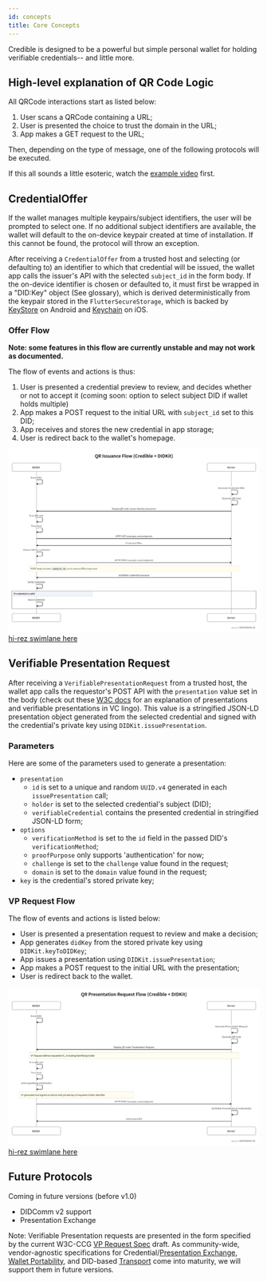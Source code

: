 ```yaml
---
id: concepts
title: Core Concepts
---
```


Credible is designed to be a powerful but simple personal wallet for holding
verifiable credentials-- and little more. 

## High-level explanation of QR Code Logic

All QRCode interactions start as listed below:
1. User scans a QRCode containing a URL;
2. User is presented the choice to trust the domain in the URL;
3. App makes a GET request to the URL;

Then, depending on the type of message, one of the following protocols will be
executed.

If this all sounds a little esoteric, watch the [example
video](credible-examples/qr-issuance.md) first. 

## CredentialOffer

If the wallet manages multiple keypairs/subject identifiers, the user will be
prompted to select one. If no additional subject identifiers are available, the
wallet will default to the on-device keypair created at time of installation. If
this cannot be found, the protocol will throw an exception.

After receiving a `CredentialOffer` from a trusted host and selecting (or
defaulting to) an identifier to which that credential will be issued, the wallet
app calls the issuer's API with the selected `subject_id` in the form body. If
the on-device identifier is chosen or defaulted to, it must first be wrapped in
a "DID:Key" object (See glossary), which is derived deterministically from the
keypair stored in the `FlutterSecureStorage`, which is backed by [KeyStore][] on
Android and [Keychain][] on iOS.

### Offer Flow

**Note: some features in this flow are currently unstable and may not work as documented.**

The flow of events and actions is thus:
1. User is presented a credential preview to review, and decides whether or not
   to accept it (coming soon: option to select subject DID if wallet holds
   multiple)
2. App makes a POST request to the initial URL with `subject_id` set to this
   DID;
3. App receives and stores the new credential in app storage;
4. User is redirect back to the wallet's homepage.

![swimlane diagram](/assets/credible_swimlane_issuance.png)
[hi-rez swimlane here](/assets/credible_swimlane_issuance.png)

## Verifiable Presentation Request

After receiving a `VerifiablePresentationRequest` from a trusted host, the
wallet app calls the requestor's POST API with the `presentation` value set in
the body (check out these [W3C docs](https://www.w3.org/TR/vc-data-model/#dfn-verifiable-presentations) 
for an explanation of presentations and verifiable presentations in VC lingo).
This value is a stringified JSON-LD presentation object generated
from the selected credential and signed with the credential's private key using
`DIDKit.issuePresentation`.

### Parameters

Here are some of the parameters used to generate a presentation:
- `presentation`
  - `id` is set to a unique and random `UUID.v4` generated in each `issuePresentation` call;
  - `holder` is set to the selected credential's subject (DID);
  - `verifiableCredential` contains the presented credential in stringified JSON-LD form;
- `options`
  - `verificationMethod` is set to the `id` field in the passed DID's `verificationMethod`;
  - `proofPurpose` only supports 'authentication' for now;
  - `challenge` is set to the `challenge` value found in the request;
  - `domain` is set to the `domain` value found in the request;
- `key` is the credential's stored private key;


### VP Request Flow

The flow of events and actions is listed below:
- User is presented a presentation request to review and make a decision;
- App generates `didKey` from the stored private key using `DIDKit.keyToDIDKey`;
- App issues a presentation using `DIDKit.issuePresentation`;
- App makes a POST request to the initial URL with the presentation;
- User is redirect back to the wallet.

![swimlane diagram](/assets/credible_swimlane_vp_request.png)
[hi-rez swimlane here](/assets/credible_swimlane_vp_request.png)

## Future Protocols

Coming in future versions (before v1.0)
* DIDComm v2 support
* Presentation Exchange

Note: Verifiable Presentation requests are presented in the form specified by the current W3C-CCG [VP Request Spec] draft. As community-wide, vendor-agnostic specifications for Credential/[Presentation Exchange][], [Wallet Portability][], and DID-based [Transport][] come into maturity, we will support them in future versions.

[Presentation Exchange]:https://identity.foundation/presentation-exchange/
[Wallet Portability]:https://w3c-ccg.github.io/universal-wallet-interop-spec/
[Transport]: https://identity.foundation/didcomm-messaging/spec/
[VP Request Spec]:https://w3c-ccg.github.io/vp-request-spec/ 
[KeyStore]:https://developer.android.com/training/articles/keystore
[KeyChain]:https://developer.apple.com/documentation/security/keychain_services
